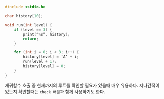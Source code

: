 ```cpp
#include <stdio.h>

char history[10];

void run(int level) {
	if (level == 3) {
		print(“%s”, history);
		return;
	}

	for (int i = 0; i < 3; i++) {
		history[level] = ‘A’ + i;
		run(level + 1);
		history[level] = 0;
	}
}
```

재귀함수 호출 중 현재까지의 루트를 확인할 필요가 있을때 매우 유용하다. 지나간적이 있는지 확인할때는 `check 배열`과 함께 사용하기도 한다.
